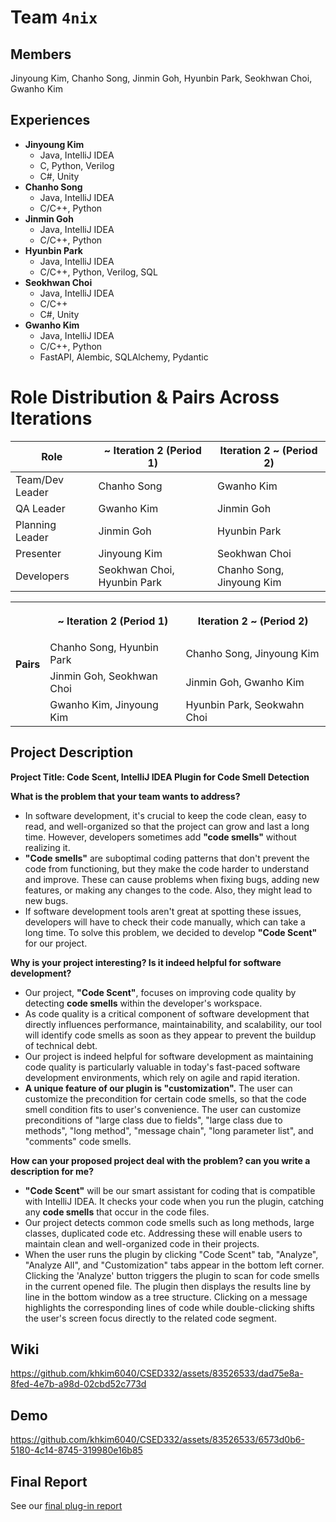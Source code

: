 # Team `4nix`

## Members

Jinyoung Kim, Chanho Song, Jinmin Goh, Hyunbin Park, Seokhwan Choi, Gwanho Kim

## Experiences

- **Jinyoung Kim**
  - Java, IntelliJ IDEA
  - C, Python, Verilog
  - C#, Unity
- **Chanho Song**
  - Java, IntelliJ IDEA
  - C/C++, Python
- **Jinmin Goh**
  - Java, IntelliJ IDEA
  - C/C++, Python
- **Hyunbin Park**
  - Java, IntelliJ IDEA
  - C/C++, Python, Verilog, SQL
- **Seokhwan Choi**
  - Java, IntelliJ IDEA
  - C/C++
  - C#, Unity
- **Gwanho Kim**
  - Java, IntelliJ IDEA
  - C/C++, Python
  - FastAPI, Alembic, SQLAlchemy, Pydantic

# Role Distribution & Pairs Across Iterations

| Role | <span dir="">\~</span> Iteration 2 (Period 1) | Iteration 2 <span dir="">\~</span> (Period 2) |
|------|-----------------------------------------------|-----------------------------------------------|
| Team/Dev Leader | Chanho Song | Gwanho Kim |
| QA Leader | Gwanho Kim | Jinmin Goh |
| Planning Leader | Jinmin Goh | Hyunbin Park |
| Presenter | Jinyoung Kim | Seokhwan Choi |
| Developers | Seokhwan Choi, Hyunbin Park | Chanho Song, Jinyoung Kim |

<table>
<tr>
<th rowspan="4">Pairs</th>
<th>

<span dir="">\~</span> Iteration 2 (Period 1)
</th>
<th>

Iteration 2 <span dir="">\~</span> (Period 2)
</th>
</tr>
<tr>
<td>Chanho Song, Hyunbin Park</td>
<td>Chanho Song, Jinyoung Kim</td>
</tr>
<tr>
<td>Jinmin Goh, Seokhwan Choi</td>
<td>Jinmin Goh, Gwanho Kim</td>
</tr>
<tr>
<td>Gwanho Kim, Jinyoung Kim</td>
<td>Hyunbin Park, Seokwahn Choi</td>
</tr>
</table>

## Project Description

**Project Title: Code Scent, IntelliJ IDEA Plugin for Code Smell Detection**

**What is the problem that your team wants to address?**

- In software development, it's crucial to keep the code clean, easy to read, and well-organized so that the project can grow and last a long time. However, developers sometimes add **"code smells"** without realizing it.
- **"Code smells"** are suboptimal coding patterns that don't prevent the code from functioning, but they make the code harder to understand and improve. These can cause problems when fixing bugs, adding new features, or making any changes to the code. Also, they might lead to new bugs.
- If software development tools aren't great at spotting these issues, developers will have to check their code manually, which can take a long time. To solve this problem, we decided to develop **"Code Scent"** for our project.

**Why is your project interesting? Is it indeed helpful for software development?**

- Our project, **"Code Scent"**, focuses on improving code quality by detecting **code smells** within the developer's workspace.
- As code quality is a critical component of software development that directly influences performance, maintainability, and scalability, our tool will identify code smells as soon as they appear to prevent the buildup of technical debt.
- Our project is indeed helpful for software development as maintaining code quality is particularly valuable in today's fast-paced software development environments, which rely on agile and rapid iteration.
- **A unique feature of our plugin is "customization".** The user can customize the precondition for certain code smells, so that the code smell condition fits to user's convenience. The user can customize preconditions of "large class due to fields", "large class due to methods", "long method", "message chain", "long parameter list", and "comments" code smells.

**How can your proposed project deal with the problem? can you write a description for me?**

- **"Code Scent"** will be our smart assistant for coding that is compatible with IntelliJ IDEA. It checks your code when you run the plugin, catching any **code smells** that occur in the code files.
- Our project detects common code smells such as long methods, large classes, duplicated code etc. Addressing these will enable users to maintain clean and well-organized code in their projects.
- When the user runs the plugin by clicking "Code Scent" tab, "Analyze", "Analyze All", and "Customization" tabs appear in the bottom left corner. Clicking the 'Analyze' button triggers the plugin to scan for code smells in the current opened file. The plugin then displays the results line by line in the bottom window as a tree structure. Clicking on a message highlights the corresponding lines of code while double-clicking shifts the user's screen focus directly to the related code segment.

## Wiki

https://github.com/khkim6040/CSED332/assets/83526533/dad75e8a-8fed-4e7b-a98d-02cbd52c773d

## Demo

https://github.com/khkim6040/CSED332/assets/83526533/6573d0b6-5180-4c14-8745-319980e16b85

## Final Report 

See our [final plug-in report](4nix_Final_Report.pdf) 


